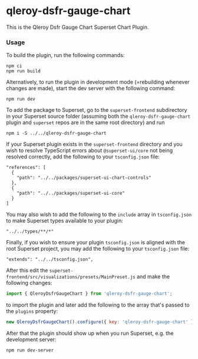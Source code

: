 # qleroy-dsfr-gauge-chart

This is the Qleroy Dsfr Gauge Chart Superset Chart Plugin.

### Usage

To build the plugin, run the following commands:

```
npm ci
npm run build
```

Alternatively, to run the plugin in development mode (=rebuilding whenever changes are made), start the dev server with the following command:

```
npm run dev
```

To add the package to Superset, go to the `superset-frontend` subdirectory in your Superset source folder (assuming both the `qleroy-dsfr-gauge-chart` plugin and `superset` repos are in the same root directory) and run
```
npm i -S ../../qleroy-dsfr-gauge-chart
```

If your Superset plugin exists in the `superset-frontend` directory and you wish to resolve TypeScript errors about `@superset-ui/core` not being resolved correctly, add the following to your `tsconfig.json` file:

```
"references": [
  {
    "path": "../../packages/superset-ui-chart-controls"
  },
  {
    "path": "../../packages/superset-ui-core"
  }
]
```

You may also wish to add the following to the `include` array in `tsconfig.json` to make Superset types available to your plugin:

```
"../../types/**/*"
```

Finally, if you wish to ensure your plugin `tsconfig.json` is aligned with the root Superset project, you may add the following to your `tsconfig.json` file:

```
"extends": "../../tsconfig.json",
```

After this edit the `superset-frontend/src/visualizations/presets/MainPreset.js` and make the following changes:

```js
import { QleroyDsfrGaugeChart } from 'qleroy-dsfr-gauge-chart';
```

to import the plugin and later add the following to the array that's passed to the `plugins` property:
```js
new QleroyDsfrGaugeChart().configure({ key: 'qleroy-dsfr-gauge-chart' }),
```

After that the plugin should show up when you run Superset, e.g. the development server:

```
npm run dev-server
```
